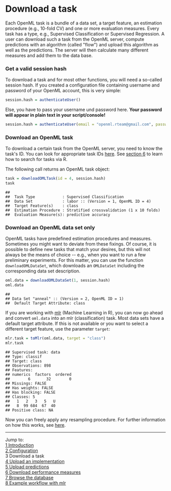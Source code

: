 Download a task
===============

Each OpenML task is a bundle of a data set, a target feature, an estimation procedure (e.g.,
10-fold CV) and one or more evaluation measures. Every task has a type, e.g., Supervised
Classification or Supervised Regression. A user can download such a task from the OpenML server,
compute predictions with an algorithm (called "flow") and upload this algorithm as well as the
predictions. The server will then calculate many different measures and add them to the data base.

### Get a valid session hash
To download a task and for most other functions, you will need a so-called session hash. If you created a configuration file containing username and password of your OpenML account, this is very simple:

```r
session.hash = authenticateUser()
```
Else, you have to pass your username und password here. **Your password will appear in plain text in your script/console!**

```r
session.hash = authenticateUser(email = "openml.rteam@gmail.com", password = "testpassword")
```

### Download an OpenML task
To download a certain task from the OpenML server, you need to know the task's ID. You can look for appropriate task IDs [here](http://openml.org/search?q=&type=task). See
[section 6](6-Browse-the-database.md) to learn how to search for tasks via R.

The following call returns an OpenML task object: 


```r
task = downloadOMLTask(id = 4, session.hash)
task
```

```
## 
## 	Task Type            : Supervised Classification
## 	Data Set             : labor :: (Version = 1, OpenML ID = 4)
## 	Target Feature(s)    : class
## 	Estimation Procedure : Stratified crossvalidation (1 x 10 folds)
## 	Evaluation Measure(s): predictive accuracy
```

### Download an OpenML data set only
OpenML tasks have predefined estimation procedures and measures. Sometimes you might want to deviate
from these fixings. Of course, it is possible to define new tasks that match your desires, but this
will not always be the means of choice -- e.g., when you want to run a few preliminary experiments.
For this matter, you can use the function `downloadOMLDataSet`, which downloads an
`OMLDataSet` including the corresponding data set description.


```r
oml.data = downloadOMLDataSet(1, session.hash)
oml.data
```

```
## 
## Data Set "anneal" :: (Version = 2, OpenML ID = 1)
## 	Default Target Attribute: class
```

If you are working with [mlr](https://github.com/berndbischl/mlr) (Machine Learning in R), you can
now go ahead and convert `oml.data` into an mlr (classification) task. Most data sets have a default target attribute. If this is not available or you want to select a different target feature, use the parameter `target`:


```r
mlr.task = toMlr(oml.data, target = "class")
mlr.task
```

```
## Supervised task: data
## Type: classif
## Target: class
## Observations: 898
## Features:
## numerics  factors  ordered 
##        6       32        0 
## Missings: FALSE
## Has weights: FALSE
## Has blocking: FALSE
## Classes: 5
##   1   2   3   5   U 
##   8  99 684  67  40 
## Positive class: NA
```

Now you can freely apply any resampling procedure. For further information on how this works, see
[here](http://berndbischl.github.io/mlr/man/makeResampleDesc.html).

----------------------------------------------------------------------------------------------------
Jump to:    
[1 Introduction](1-Introduction.md)   
[2 Configuration](2-Configuration.md)  
3 Download a task  
[4 Upload an implementation](4-Upload-an-implementation.md)  
[5 Upload predictions](5-Upload-predictions.md)  
[6 Download performance measures](6-Download-performance-measures.md)  
[7 Browse the database](7-Browse-the-database.md)  
[8 Example workflow with mlr](8-Example-workflow-with-mlr.md)
